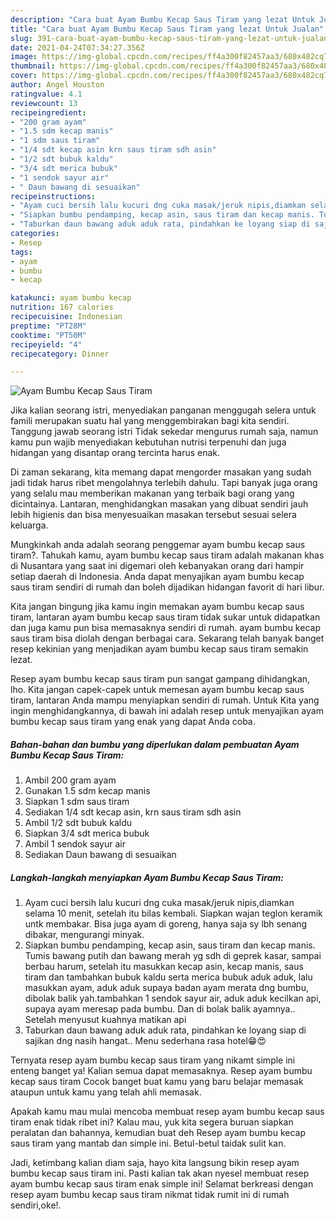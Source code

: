 ```yaml
---
description: "Cara buat Ayam Bumbu Kecap Saus Tiram yang lezat Untuk Jualan"
title: "Cara buat Ayam Bumbu Kecap Saus Tiram yang lezat Untuk Jualan"
slug: 391-cara-buat-ayam-bumbu-kecap-saus-tiram-yang-lezat-untuk-jualan
date: 2021-04-24T07:34:27.356Z
image: https://img-global.cpcdn.com/recipes/ff4a300f82457aa3/680x482cq70/ayam-bumbu-kecap-saus-tiram-foto-resep-utama.jpg
thumbnail: https://img-global.cpcdn.com/recipes/ff4a300f82457aa3/680x482cq70/ayam-bumbu-kecap-saus-tiram-foto-resep-utama.jpg
cover: https://img-global.cpcdn.com/recipes/ff4a300f82457aa3/680x482cq70/ayam-bumbu-kecap-saus-tiram-foto-resep-utama.jpg
author: Angel Houston
ratingvalue: 4.1
reviewcount: 13
recipeingredient:
- "200 gram ayam"
- "1.5 sdm kecap manis"
- "1 sdm saus tiram"
- "1/4 sdt kecap asin krn saus tiram sdh asin"
- "1/2 sdt bubuk kaldu"
- "3/4 sdt merica bubuk"
- "1 sendok sayur air"
- " Daun bawang di sesuaikan"
recipeinstructions:
- "Ayam cuci bersih lalu kucuri dng cuka masak/jeruk nipis,diamkan selama 10 menit, setelah itu bilas kembali. Siapkan wajan teglon keramik untk membakar. Bisa juga ayam di goreng, hanya saja sy lbh senang dibakar, mengurangi minyak."
- "Siapkan bumbu pendamping, kecap asin, saus tiram dan kecap manis. Tumis bawang putih dan bawang merah yg sdh di geprek kasar, sampai berbau harum, setelah itu masukkan kecap asin, kecap manis, saus tiram dan tambahkan bubuk kaldu serta merica bubuk aduk aduk, lalu masukkan ayam, aduk aduk supaya badan ayam merata dng bumbu, dibolak balik yah.tambahkan 1 sendok sayur air, aduk aduk kecilkan api, supaya ayam meresap pada bumbu. Dan di bolak balik ayamnya.. Setelah menyusut kuahnya matikan api"
- "Taburkan daun bawang aduk aduk rata, pindahkan ke loyang siap di sajikan dng nasih hangat.. Menu sederhana rasa hotel😁😍"
categories:
- Resep
tags:
- ayam
- bumbu
- kecap

katakunci: ayam bumbu kecap 
nutrition: 167 calories
recipecuisine: Indonesian
preptime: "PT28M"
cooktime: "PT50M"
recipeyield: "4"
recipecategory: Dinner

---
```



![Ayam Bumbu Kecap Saus Tiram](https://img-global.cpcdn.com/recipes/ff4a300f82457aa3/680x482cq70/ayam-bumbu-kecap-saus-tiram-foto-resep-utama.jpg)

Jika kalian seorang istri, menyediakan panganan menggugah selera untuk famili merupakan suatu hal yang menggembirakan bagi kita sendiri. Tanggung jawab seorang istri Tidak sekedar mengurus rumah saja, namun kamu pun wajib menyediakan kebutuhan nutrisi terpenuhi dan juga hidangan yang disantap orang tercinta harus enak.

Di zaman  sekarang, kita memang dapat mengorder masakan yang sudah jadi tidak harus ribet mengolahnya terlebih dahulu. Tapi banyak juga orang yang selalu mau memberikan makanan yang terbaik bagi orang yang dicintainya. Lantaran, menghidangkan masakan yang dibuat sendiri jauh lebih higienis dan bisa menyesuaikan masakan tersebut sesuai selera keluarga. 



Mungkinkah anda adalah seorang penggemar ayam bumbu kecap saus tiram?. Tahukah kamu, ayam bumbu kecap saus tiram adalah makanan khas di Nusantara yang saat ini digemari oleh kebanyakan orang dari hampir setiap daerah di Indonesia. Anda dapat menyajikan ayam bumbu kecap saus tiram sendiri di rumah dan boleh dijadikan hidangan favorit di hari libur.

Kita jangan bingung jika kamu ingin memakan ayam bumbu kecap saus tiram, lantaran ayam bumbu kecap saus tiram tidak sukar untuk didapatkan dan juga kamu pun bisa memasaknya sendiri di rumah. ayam bumbu kecap saus tiram bisa diolah dengan berbagai cara. Sekarang telah banyak banget resep kekinian yang menjadikan ayam bumbu kecap saus tiram semakin lezat.

Resep ayam bumbu kecap saus tiram pun sangat gampang dihidangkan, lho. Kita jangan capek-capek untuk memesan ayam bumbu kecap saus tiram, lantaran Anda mampu menyiapkan sendiri di rumah. Untuk Kita yang ingin menghidangkannya, di bawah ini adalah resep untuk menyajikan ayam bumbu kecap saus tiram yang enak yang dapat Anda coba.

<!--inarticleads1-->

##### Bahan-bahan dan bumbu yang diperlukan dalam pembuatan Ayam Bumbu Kecap Saus Tiram:

1. Ambil 200 gram ayam
1. Gunakan 1.5 sdm kecap manis
1. Siapkan 1 sdm saus tiram
1. Sediakan 1/4 sdt kecap asin, krn saus tiram sdh asin
1. Ambil 1/2 sdt bubuk kaldu
1. Siapkan 3/4 sdt merica bubuk
1. Ambil 1 sendok sayur air
1. Sediakan  Daun bawang di sesuaikan




<!--inarticleads2-->

##### Langkah-langkah menyiapkan Ayam Bumbu Kecap Saus Tiram:

1. Ayam cuci bersih lalu kucuri dng cuka masak/jeruk nipis,diamkan selama 10 menit, setelah itu bilas kembali. Siapkan wajan teglon keramik untk membakar. Bisa juga ayam di goreng, hanya saja sy lbh senang dibakar, mengurangi minyak.
1. Siapkan bumbu pendamping, kecap asin, saus tiram dan kecap manis. Tumis bawang putih dan bawang merah yg sdh di geprek kasar, sampai berbau harum, setelah itu masukkan kecap asin, kecap manis, saus tiram dan tambahkan bubuk kaldu serta merica bubuk aduk aduk, lalu masukkan ayam, aduk aduk supaya badan ayam merata dng bumbu, dibolak balik yah.tambahkan 1 sendok sayur air, aduk aduk kecilkan api, supaya ayam meresap pada bumbu. Dan di bolak balik ayamnya.. Setelah menyusut kuahnya matikan api
1. Taburkan daun bawang aduk aduk rata, pindahkan ke loyang siap di sajikan dng nasih hangat.. Menu sederhana rasa hotel😁😍




Ternyata resep ayam bumbu kecap saus tiram yang nikamt simple ini enteng banget ya! Kalian semua dapat memasaknya. Resep ayam bumbu kecap saus tiram Cocok banget buat kamu yang baru belajar memasak ataupun untuk kamu yang telah ahli memasak.

Apakah kamu mau mulai mencoba membuat resep ayam bumbu kecap saus tiram enak tidak ribet ini? Kalau mau, yuk kita segera buruan siapkan peralatan dan bahannya, kemudian buat deh Resep ayam bumbu kecap saus tiram yang mantab dan simple ini. Betul-betul taidak sulit kan. 

Jadi, ketimbang kalian diam saja, hayo kita langsung bikin resep ayam bumbu kecap saus tiram ini. Pasti kalian tak akan nyesel membuat resep ayam bumbu kecap saus tiram enak simple ini! Selamat berkreasi dengan resep ayam bumbu kecap saus tiram nikmat tidak rumit ini di rumah sendiri,oke!.

